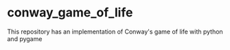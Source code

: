 # conway_game_of_life
This repository has an implementation of Conway's game of life with python and pygame
